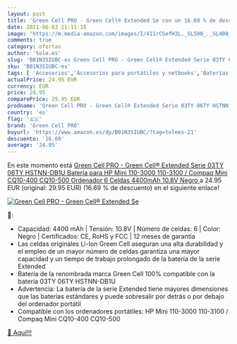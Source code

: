 ```yaml
---
layout: post
title: 'Green Cell PRO - Green Cell® Extended Se con un 16.69 % de descuento'
date: 2021-06-03 21:11:18
image: 'https://m.media-amazon.com/images/I/411rCGefH3L._SL500_._SL400_.jpg'
comments: true
category: ofertas
author: 'tole.es'
slug: 'B01N3SIUBC-es Green Cell PRO - Green Cell® Extended Serie 03TY 06TY...'
sku: 'B01N3SIUBC-es'
tags: [ 'Accesorios','Accesorios para portátiles y netbooks','Baterías para portátiles y netbooks','Informática','green cell pro','ordenador', ]
actualPrice: 24.95 EUR
currency: EUR
price: 24.95
comparePrice: 29.95 EUR
prodname: 'Green Cell PRO - Green Cell® Extended Serie 03TY 06TY HSTNN-DB1U Batería para HP Mini 110-3000 110-3100 / Compaq Mini CQ10-400 CQ10-500 Ordenador  6 Celdas 4400mAh 10.8V Negro '
country: 'es'
flag: '🇪🇸'
brand: 'Green Cell PRO'
buyurl: 'https://www.amazon.es/dp/B01N3SIUBC/?tag=tolees-21'
descuento: '16.69'
average: '24.95'
---
```


En este momento está [Green Cell PRO - Green Cell® Extended Serie 03TY 06TY HSTNN-DB1U Batería para HP Mini 110-3000 110-3100 / Compaq Mini CQ10-400 CQ10-500 Ordenador  6 Celdas 4400mAh 10.8V Negro ](https://www.amazon.es/dp/B01N3SIUBC/?tag=tolees-21) a 24.95 EUR (original: 29.95 EUR) (16.69 %  de descuento) en el siguiente enlace!

[![Green Cell PRO - Green Cell® Extended Se](https://m.media-amazon.com/images/I/411rCGefH3L._SL500_._SL400_.jpg)](https://www.amazon.es/dp/B01N3SIUBC/?tag=tolees-21)

🔎:

- Capacidad: 4400 mAh | Tensión: 10.8V | Número de celdas: 6 | Color: Negro | Certificados: CE, RoHS y FCC | 12 meses de garantía
- Las celdas originales Li-Ion Green Cell aseguran una alta durabilidad y el empleo de un mayor número de celdas garantiza una mayor capacidad y un tiempo de trabajo prolongado de la batería de la serie Extended
- Batería de la renombrada marca Green Cell 100% compatible con la batería 03TY 06TY HSTNN-DB1U
- Advertencia: La batería de la serie Extended tiene mayores dimensiones que las baterías estándares y puede sobresalir por detrás o por debajo del ordenador portátil
- Compatible con los ordenadores portátiles: HP Mini 110-3000 110-3100 / Compaq Mini CQ10-400 CQ10-500

[🛒 Aquí!!!](https://www.amazon.es/dp/B01N3SIUBC/?tag=tolees-21)
